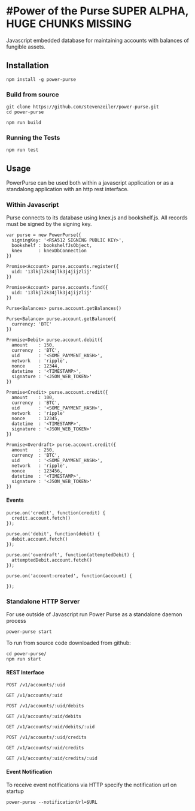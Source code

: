 #Power of the Purse
SUPER ALPHA, HUGE CHUNKS MISSING
================================

Javascript embedded database for maintaining
accounts with balances of fungible assets.

## Installation

    npm install -g power-purse

### Build from source

    git clone https://github.com/stevenzeiler/power-purse.git
    cd power-purse

    npm run build

### Running the Tests

    npm run test

## Usage

PowerPurse can be used both within a javascript
application or as a standalong application with
an http rest interface.

### Within Javascript

Purse connects to its database using knex.js and
bookshelf.js. All records must be signed by the
signing key.

    var purse = new PowerPurse({
      signingKey: '<RSA512 SIGNING PUBLIC KEY>',
      bookshelf : bookshelfJsObject,
      knex      : knexDbConnection
    })

    Promise<Account> purse.accounts.register({
      uid: '13lkjl2k34jlk3j4jijzlij'
    })

    Promise<Account> purse.accounts.find({
      uid: '13lkjl2k34jlk3j4jijzlij'
    })
    
    Purse<Balances> purse.account.getBalances()

    Purse<Balance> purse.account.getBalance({
      currency: 'BTC'
    })

    Promise<Debit> purse.account.debit({
      amount    : 150,
      currency  : 'BTC',
      uid       : '<SOME_PAYMENT_HASH>',
      network   : 'ripple',
      nonce     : 12344,
      datetime  : '<TIMESTAMP>',
      signature : '<JSON_WEB_TOKEN>'
    })

    Promise<Credit> purse.account.credit({
      amount    : 100,
      currency  : 'BTC',
      uid       : '<SOME_PAYMENT_HASH>',
      network   : 'ripple'
      nonce     : 12345,
      datetime  : '<TIMESTAMP>',
      signature : '<JSON_WEB_TOKEN>'
    })

    Promise<Overdraft> purse.account.credit({
      amount    : 250,
      currency  : 'BTC',
      uid       : '<SOME_PAYMENT_HASH>',
      network   : 'ripple',
      nonce     : 123456,
      datetime  : '<TIMESTAMP>',
      signature : '<JSON_WEB_TOKEN>'
    })

#### Events

    purse.on('credit', function(credit) {
      credit.account.fetch()
    });

    purse.on('debit', function(debit) {
      debit.account.fetch()
    });

    purse.on('overdraft', function(attemptedDebit) {
      attemptedDebit.account.fetch()
    });

    purse.on('account:created', function(account) {

    });

### Standalone HTTP Server

For use outside of Javascript run Power Purse as
a standalone daemon process

    power-purse start

To run from source code downloaded from github:

    cd power-purse/
    npm run start

#### REST Interface

    POST /v1/accounts/:uid

    GET /v1/accounts/:uid

    POST /v1/accounts/:uid/debits

    GET /v1/accounts/:uid/debits

    GET /v1/accounts/:uid/debits/:uid

    POST /v1/accounts/:uid/credits

    GET /v1/accounts/:uid/credits

    GET /v1/accounts/:uid/credits/:uid

#### Event Notification

To receive event notifications via HTTP specify the
notification url on startup

    power-purse --notificationUrl=$URL


